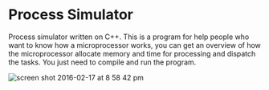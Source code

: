 # Process Simulator

Process simulator written on C++. 
This is a program for help people who want to know how a microprocessor works, 
you can get an overview of how the microprocessor allocate memory and time for processing and dispatch the tasks.
You just need to compile and run the program.

![screen shot 2016-02-17 at 8 58 42 pm](https://cloud.githubusercontent.com/assets/13265509/13135214/37c29886-d5d4-11e5-8814-936feb92cc29.png)
